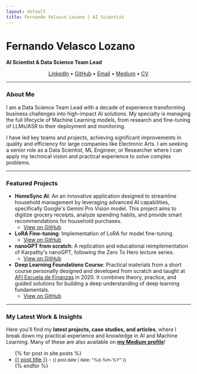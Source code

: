 ```yaml
---
layout: default
title: Fernando Velasco Lozano | AI Scientist
---
```

# Fernando Velasco Lozano
**AI Scientist & Data Science Team Lead**
<p align="center">
  <a href="https://www.linkedin.com/in/fernandovelascolozano/" target="_blank">LinkedIn</a> • 
  <a href="https://github.com/fermaat" target="_blank">GitHub</a> • 
  <a href="mailto:fermat.vl@gmail.com">Email</a> •
  <a href="https://medium.com/@fermaat.vl" target="_blank">Medium</a> •
  <a href="https://fermaat.github.io/files/CV_Fernando_Velasco_0525.pdf" target="_blank">CV</a>
</p>

---
### About Me

I am a Data Science Team Lead with a decade of experience transforming business challenges into high-impact AI solutions. My specialty is managing the full lifecycle of Machine Learning models, from research and fine-tuning of LLMs/ASR to their deployment and monitoring.

I have led key teams and projects, achieving significant improvements in quality and efficiency for large companies like Electronic Arts. I am seeking a senior role as a Data Scientist, ML Engineer, or Researcher where I can apply my technical vision and practical experience to solve complex problems.

---
### Featured Projects

* **HomeSync AI**: An an innovative application designed to streamline household management by leveraging advanced AI capabilities, specifically Google's Gemini Pro Vision model. This project aims to digitize grocery receipts, analyze spending habits, and provide smart recommendations for household purchases.
    * [View on GitHub](https://github.com/fermaat/HomeSync_AI)
* **LoRA Fine-tuning**: Implementation of LoRA for model fine-tuning.
    * [View on GitHub](https://github.com/fermaat/LoRA-fine-tuning#)
* **nanoGPT from scratch**: A replication and educational reimplementation of Karpathy's nanoGPT, following the Zero To Hero lecture series.
    * [View on GitHub](https://github.com/fermaat/nano-gpt-from-scratch)
* **Deep Learning Foundations Course**: Practical materials from a short course personally designed and developed from scratch and taught at [AFI Escuela de Finanzas](https://www.afiglobaleducation.com) in 2020. It combines theory, practice, and guided solutions for building a deep understanding of deep learning fundamentals.
    * [View on GitHub](https://github.com/fermaat/afi_deep_learning_intro)



---
### My Latest Work & Insights

Here you'll find my **latest projects, case studies, and articles**, where I break down my practical experience and knowledge in AI and Machine Learning. Many of these are also available on [**my Medium profile**](https://medium.com/@fermaat.vl)!

<ul>
  {% for post in site.posts %}
    <li>
      <a href="{{ post.url }}">{{ post.title }}</a> - <small>{{ post.date | date: "%d-%m-%Y" }}</small>
    </li>
  {% endfor %}
</ul>